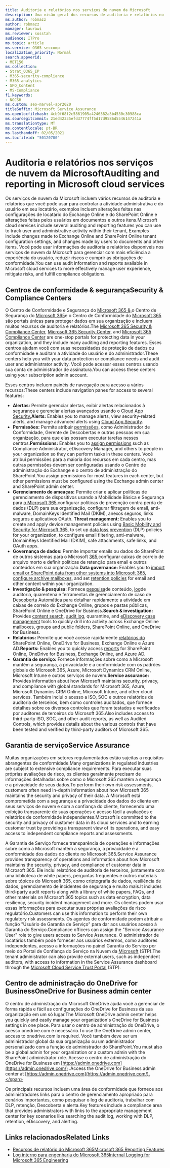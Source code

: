 ```yaml
---
title: Auditoria e relatórios nos serviços de nuvem da Microsoft
description: Uma visão geral dos recursos de auditoria e relatórios no Office 365, Microsoft 365 e Service Assurance.
ms.author: robmazz
author: robmazz
manager: laurawi
ms.reviewer: sosstah
audience: ITPro
ms.topic: article
ms.service: O365-seccomp
localization_priority: Normal
search.appverid:
- MET150
ms.collection:
- Strat_O365_IP
- M365-security-compliance
- M365-analytics
- SPO_Content
- MS-Compliance
f1.keywords:
- NOCSH
ms.custom: seo-marvel-apr2020
titleSuffix: Microsoft Service Assurance
ms.openlocfilehash: 4cb9f68f2c5861905a4246582a3b4530c30988ca
ms.sourcegitcommit: 21ed42335efd37774ff5d17d9586d5546147241a
ms.translationtype: MT
ms.contentlocale: pt-BR
ms.lasthandoff: 02/05/2021
ms.locfileid: "50120700"
---
```

# <a name="auditing-and-reporting-in-microsoft-cloud-services"></a><span data-ttu-id="8fcfe-103">Auditoria e relatórios nos serviços de nuvem da Microsoft</span><span class="sxs-lookup"><span data-stu-id="8fcfe-103">Auditing and reporting in Microsoft cloud services</span></span>

<span data-ttu-id="8fcfe-104">Os serviços de nuvem da Microsoft incluem vários recursos de auditoria e relatórios que você pode usar para controlar a atividade administrativa e do usuário em seu locatário, exemplos incluem alterações feitas nas configurações de locatário do Exchange Online e do SharePoint Online e alterações feitas pelos usuários em documentos e outros itens.</span><span class="sxs-lookup"><span data-stu-id="8fcfe-104">Microsoft cloud services include several auditing and reporting features you can use to track user and administrative activity within their tenant, Examples include changes made to Exchange Online and SharePoint Online tenant configuration settings, and changes made by users to documents and other items.</span></span> <span data-ttu-id="8fcfe-105">Você pode usar informações de auditoria e relatórios disponíveis nos serviços de nuvem da Microsoft para gerenciar com mais eficiência a experiência do usuário, reduzir riscos e cumprir as obrigações de conformidade.</span><span class="sxs-lookup"><span data-stu-id="8fcfe-105">You can use audit information and reports available in Microsoft cloud services to more effectively manage user experience, mitigate risks, and fulfill compliance obligations.</span></span>

## <a name="security--compliance-centers"></a><span data-ttu-id="8fcfe-106">Centros de conformidade & segurança</span><span class="sxs-lookup"><span data-stu-id="8fcfe-106">Security & Compliance Centers</span></span>

<span data-ttu-id="8fcfe-107">O Centro de Conformidade e Segurança do [Microsoft 365 &,](https://protection.office.com)o Centro de Segurança do [Microsoft 365](https://security.microsoft.com)e o Centro de Conformidade do [Microsoft 365](https://compliance.microsoft.com) são portais únicas para proteger dados em sua organização e incluem muitos recursos de auditoria e relatórios.</span><span class="sxs-lookup"><span data-stu-id="8fcfe-107">The [Microsoft 365 Security & Compliance Center](https://protection.office.com), [Microsoft 365 Security Center](https://security.microsoft.com), and [Microsoft 365 Compliance Center](https://compliance.microsoft.com) are one-stop portals for protecting data in your organization, and they include many auditing and reporting features.</span></span> <span data-ttu-id="8fcfe-108">Esses centros ajudam você com suas necessidades de proteção de dados ou conformidade e auditam a atividade do usuário e do administrador.</span><span class="sxs-lookup"><span data-stu-id="8fcfe-108">These centers help you with your data protection or compliance needs and audit user and administrator activity.</span></span> <span data-ttu-id="8fcfe-109">Você pode acessar esses centros usando sua conta de administrador de assinatura.</span><span class="sxs-lookup"><span data-stu-id="8fcfe-109">You can access these centers using your subscription admin account.</span></span>

<span data-ttu-id="8fcfe-110">Esses centros incluem painéis de navegação para acesso a vários recursos:</span><span class="sxs-lookup"><span data-stu-id="8fcfe-110">These centers include navigation panes for access to several features:</span></span>

- <span data-ttu-id="8fcfe-111">**Alertas:** Permite gerenciar alertas, exibir alertas relacionados à segurança e gerenciar alertas avançados usando o [Cloud App Security.](/cloud-app-security/what-is-cloud-app-security)</span><span class="sxs-lookup"><span data-stu-id="8fcfe-111">**Alerts:** Enables you to manage alerts, view security-related alerts, and manage advanced alerts using [Cloud App Security](/cloud-app-security/what-is-cloud-app-security).</span></span>
- <span data-ttu-id="8fcfe-112">**Permissões:** Permite atribuir [permissões,](/microsoft-365/security/office-365-security/grant-access-to-the-security-and-compliance-center) como Administrador de Conformidade, Gerente de Descobertas e outras pessoas em sua organização, para que elas possam executar tarefas nesses centros.</span><span class="sxs-lookup"><span data-stu-id="8fcfe-112">**Permissions:** Enables you to [assign permissions](/microsoft-365/security/office-365-security/grant-access-to-the-security-and-compliance-center) such as Compliance Administrator, eDiscovery Manager, and others to people in your organization so they can perform tasks in these centers.</span></span> <span data-ttu-id="8fcfe-113">Você atribui permissões para a maioria dos recursos em cada centro, mas outras permissões devem ser configuradas usando o Centro de administração do Exchange e o centro de administração do SharePoint.</span><span class="sxs-lookup"><span data-stu-id="8fcfe-113">You assign permissions for most features in each center, but other permissions must be configured using the Exchange admin center and SharePoint admin center.</span></span>
- <span data-ttu-id="8fcfe-114">**Gerenciamento de ameaças:** Permite criar e aplicar políticas de gerenciamento de dispositivos usando a Mobilidade Básica e Segurança para [o Microsoft 365,](https://support.microsoft.com/office/overview-of-basic-mobility-and-security-for-microsoft-365-faa7d8e5-645d-4d59-839c-c8d4c1869e4a)configurar políticas de prevenção contra perda de dados (DLP) para sua organização, configurar filtragem de email, anti-malware, DomainKeys Identified Mail (DKIM), anexos seguros, links seguros e aplicativos OAuth. [](/microsoft-365/compliance/data-loss-prevention-policies)</span><span class="sxs-lookup"><span data-stu-id="8fcfe-114">**Threat management:** Enables you to create and apply device management policies using [Basic Mobility and Security for Microsoft 365](https://support.microsoft.com/office/overview-of-basic-mobility-and-security-for-microsoft-365-faa7d8e5-645d-4d59-839c-c8d4c1869e4a), to set up [data loss prevention](/microsoft-365/compliance/data-loss-prevention-policies) (DLP) policies for your organization, to configure email filtering, anti-malware, DomainKeys Identified Mail (DKIM), safe attachments, safe links, and OAuth apps.</span></span>
- <span data-ttu-id="8fcfe-115">**Governança de dados:** Permite importar emails ou dados do SharePoint de outros sistemas [](https://support.office.com/article/Enable-archive-mailboxes-in-the-Office-365-Security-Compliance-Center-268a109e-7843-405b-bb3d-b9393b2342ce)para o Microsoft [](/microsoft-365/compliance/retention-policies) [365,](https://support.office.com/article/Import-PST-files-or-SharePoint-data-to-Office-365-ba688e0a-0fcb-4bd7-8e57-2b669564ea84)configurar caixas de correio de arquivo morto e definir políticas de retenção para email e outros conteúdos em sua organização.</span><span class="sxs-lookup"><span data-stu-id="8fcfe-115">**Data governance:** Enables you to [import email or SharePoint data from other systems into Microsoft 365](https://support.office.com/article/Import-PST-files-or-SharePoint-data-to-Office-365-ba688e0a-0fcb-4bd7-8e57-2b669564ea84), [configure archive mailboxes](https://support.office.com/article/Enable-archive-mailboxes-in-the-Office-365-Security-Compliance-Center-268a109e-7843-405b-bb3d-b9393b2342ce), and set [retention policies](/microsoft-365/compliance/retention-policies) for email and other content within your organization.</span></span>
- <span data-ttu-id="8fcfe-116">**Investigação & pesquisa:** Fornece [pesquisa](https://support.office.com/article/Run-a-Content-Search-in-the-Office-365-Security-Compliance-Center-61852fd9-fe8a-4880-a339-cb19ed3bff4a)de conteúdo, [log](https://support.office.com/article/Search-the-audit-log-in-the-Office-365-Security-Compliance-Center-0d4d0f35-390b-4518-800e-0c7ec95e946c)de auditoria, quarentena e ferramentas de gerenciamento de caso de [Descoberta](https://support.office.com/article/Manage-eDiscovery-cases-in-the-Office-365-Security-Compliance-Center-edea80d6-20a7-40fb-b8c4-5e8c8395f6da) Automática para detalhar rapidamente a atividade em caixas de correio do Exchange Online, grupos e pastas públicas, SharePoint Online e OneDrive for Business.</span><span class="sxs-lookup"><span data-stu-id="8fcfe-116">**Search & investigation:** Provides [content search](https://support.office.com/article/Run-a-Content-Search-in-the-Office-365-Security-Compliance-Center-61852fd9-fe8a-4880-a339-cb19ed3bff4a), [audit log](https://support.office.com/article/Search-the-audit-log-in-the-Office-365-Security-Compliance-Center-0d4d0f35-390b-4518-800e-0c7ec95e946c), quarantine, and [eDiscovery case management](https://support.office.com/article/Manage-eDiscovery-cases-in-the-Office-365-Security-Compliance-Center-edea80d6-20a7-40fb-b8c4-5e8c8395f6da) tools to quickly drill into activity across Exchange Online mailboxes, groups and public folders, SharePoint Online, and OneDrive for Business.</span></span>
- <span data-ttu-id="8fcfe-117">**Relatórios:** Permite que você acesse rapidamente [relatórios do](https://support.office.com/article/Reports-in-the-Office-365-Security-Compliance-Center-7acd33ce-1ec8-49fb-b625-43bac7b58c5a) SharePoint Online, OneDrive for Business, Exchange Online e Azure AD.</span><span class="sxs-lookup"><span data-stu-id="8fcfe-117">**Reports:** Enables you to quickly access [reports](https://support.office.com/article/Reports-in-the-Office-365-Security-Compliance-Center-7acd33ce-1ec8-49fb-b625-43bac7b58c5a) for SharePoint Online, OneDrive for Business, Exchange Online, and Azure AD.</span></span>
- <span data-ttu-id="8fcfe-118">**Garantia de serviço:** Fornece informações sobre como a Microsoft mantém a segurança, a privacidade e a conformidade com os padrões globais do Microsoft 365, Azure, Microsoft Dynamics CRM Online, Microsoft Intune e outros serviços de nuvem.</span><span class="sxs-lookup"><span data-stu-id="8fcfe-118">**Service assurance:** Provides information about how Microsoft maintains security, privacy, and compliance with global standards for Microsoft 365, Azure, Microsoft Dynamics CRM Online, Microsoft Intune, and other cloud services.</span></span> <span data-ttu-id="8fcfe-119">Também inclui o acesso a ISO, SOC e outros relatórios de auditoria de terceiros, bem como controles auditados, que fornece detalhes sobre os diversos controles que foram testados e verificados por auditores de terceiros do Microsoft 365.</span><span class="sxs-lookup"><span data-stu-id="8fcfe-119">Also includes access to third-party ISO, SOC, and other audit reports, as well as Audited Controls, which provides details about the various controls that have been tested and verified by third-party auditors of Microsoft 365.</span></span>

## <a name="service-assurance"></a><span data-ttu-id="8fcfe-120">Garantia de serviço</span><span class="sxs-lookup"><span data-stu-id="8fcfe-120">Service Assurance</span></span>

<span data-ttu-id="8fcfe-121">Muitas organizações em setores regulamentados estão sujeitas a requisitos abrangentes de conformidade.</span><span class="sxs-lookup"><span data-stu-id="8fcfe-121">Many organizations in regulated industries are subject to extensive compliance requirements.</span></span> <span data-ttu-id="8fcfe-122">Para executar suas próprias avaliações de risco, os clientes geralmente precisam de informações detalhadas sobre como o Microsoft 365 mantém a segurança e a privacidade de seus dados.</span><span class="sxs-lookup"><span data-stu-id="8fcfe-122">To perform their own risk assessments, customers often need in-depth information about how Microsoft 365 maintains the security and privacy of their data.</span></span> <span data-ttu-id="8fcfe-123">A Microsoft está comprometida com a segurança e a privacidade dos dados do cliente em seus serviços de nuvem e com a confiança do cliente, fornecendo uma exibição transparente de suas operações e acesso fácil a avaliações e relatórios de conformidade independentes.</span><span class="sxs-lookup"><span data-stu-id="8fcfe-123">Microsoft is committed to the security and privacy of customer data in its cloud services and to earning customer trust by providing a transparent view of its operations, and easy access to independent compliance reports and assessments.</span></span>

<span data-ttu-id="8fcfe-124">A Garantia de Serviço fornece transparência de operações e informações sobre como a Microsoft mantém a segurança, a privacidade e a conformidade dos dados do cliente no Microsoft 365.</span><span class="sxs-lookup"><span data-stu-id="8fcfe-124">Service Assurance provides transparency of operations and information about how Microsoft maintains the security, privacy, and compliance of customer data in Microsoft 365.</span></span> <span data-ttu-id="8fcfe-125">Ele inclui relatórios de auditoria de terceiros, juntamente com uma biblioteca de white papers, perguntas frequentes e outros materiais sobre tópicos do Microsoft 365, como criptografia de dados, resiliência de dados, gerenciamento de incidentes de segurança e muito mais.</span><span class="sxs-lookup"><span data-stu-id="8fcfe-125">It includes third-party audit reports along with a library of white papers, FAQs, and other materials on Microsoft 365 topics such as data encryption, data resiliency, security incident management and more.</span></span> <span data-ttu-id="8fcfe-126">Os clientes podem usar essas informações para executar suas próprias avaliações de risco regulatório.</span><span class="sxs-lookup"><span data-stu-id="8fcfe-126">Customers can use this information to perform their own regulatory risk assessments.</span></span> <span data-ttu-id="8fcfe-127">Os agentes de conformidade podem atribuir a função "Usuário de Garantia de Serviço" para dar aos usuários acesso à Garantia do Serviço.</span><span class="sxs-lookup"><span data-stu-id="8fcfe-127">Compliance officers can assign the "Service Assurance User" role to give users access to Service Assurance.</span></span> <span data-ttu-id="8fcfe-128">O administrador de locatários também pode fornecer aos usuários externos, como auditores independentes, acesso a informações no painel Garantia do Serviço por meio do Portal de Confiança do Serviço na Nuvem da [Microsoft](https://aka.ms/STP) (STP).</span><span class="sxs-lookup"><span data-stu-id="8fcfe-128">The tenant administrator can also provide external users, such as independent auditors, with access to information in the Service Assurance dashboard through the [Microsoft Cloud Service Trust Portal](https://aka.ms/STP) (STP).</span></span>

## <a name="onedrive-for-business-admin-center"></a><span data-ttu-id="8fcfe-129">Centro de administração do OneDrive for Business</span><span class="sxs-lookup"><span data-stu-id="8fcfe-129">OneDrive for Business admin center</span></span>

<span data-ttu-id="8fcfe-130">O centro de administração do Microsoft OneDrive ajuda você a gerenciar de forma rápida e fácil as configurações do OneDrive for Business da sua organização em um só lugar.</span><span class="sxs-lookup"><span data-stu-id="8fcfe-130">The Microsoft OneDrive admin center helps you quickly and easily manage your organization's OneDrive for Business settings in one place.</span></span> <span data-ttu-id="8fcfe-131">Para usar o centro de administração do OneDrive, o acesso onedrive.com é necessário.</span><span class="sxs-lookup"><span data-stu-id="8fcfe-131">To use the OneDrive admin center, access to onedrive.com is required.</span></span> <span data-ttu-id="8fcfe-132">Você também deve ser um administrador global da sua organização ou um administrador personalizado com a função de administrador do SharePoint.</span><span class="sxs-lookup"><span data-stu-id="8fcfe-132">You must also be a global admin for your organization or a custom admin with the SharePoint administrator role.</span></span> <span data-ttu-id="8fcfe-133">Acesse o centro de administração do OneDrive for Business em [https://admin.onedrive.com](https://admin.onedrive.com/) .</span><span class="sxs-lookup"><span data-stu-id="8fcfe-133">Access the OneDrive for Business admin center at [https://admin.onedrive.com](https://admin.onedrive.com/).</span></span>

<span data-ttu-id="8fcfe-134">Os principais recursos incluem uma área de conformidade que fornece aos administradores links para o centro de gerenciamento apropriado para cenários importantes, como pesquisar o log de auditoria, trabalhar com DLP, retenção, Descoberta e alerta.</span><span class="sxs-lookup"><span data-stu-id="8fcfe-134">Key features include a compliance area that provides administrators with links to the appropriate management center for key scenarios like searching the audit log, working with DLP, retention, eDiscovery, and alerting.</span></span>

## <a name="related-links"></a><span data-ttu-id="8fcfe-135">Links relacionados</span><span class="sxs-lookup"><span data-stu-id="8fcfe-135">Related Links</span></span>

- [<span data-ttu-id="8fcfe-136">Recursos de relatório do Microsoft 365</span><span class="sxs-lookup"><span data-stu-id="8fcfe-136">Microsoft 365 Reporting Features</span></span>](assurance-reporting-features.md)
- [<span data-ttu-id="8fcfe-137">Log interno para engenharia do Microsoft 365</span><span class="sxs-lookup"><span data-stu-id="8fcfe-137">Internal Logging for Microsoft 365 Engineering</span></span>](assurance-internal-logging.md)
